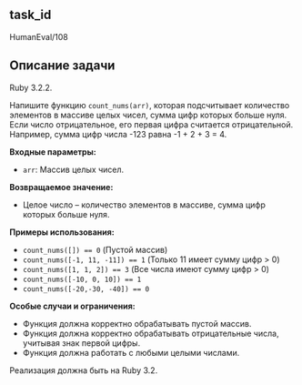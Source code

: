 ## task_id
HumanEval/108

## Описание задачи
Ruby 3.2.2.

Напишите функцию `count_nums(arr)`, которая подсчитывает количество элементов в массиве целых чисел, сумма цифр которых больше нуля.  Если число отрицательное, его первая цифра считается отрицательной. Например, сумма цифр числа -123 равна -1 + 2 + 3 = 4.

**Входные параметры:**

* `arr`: Массив целых чисел.

**Возвращаемое значение:**

* Целое число – количество элементов в массиве, сумма цифр которых больше нуля.

**Примеры использования:**

* `count_nums([]) == 0`  (Пустой массив)
* `count_nums([-1, 11, -11]) == 1` (Только 11 имеет сумму цифр > 0)
* `count_nums([1, 1, 2]) == 3` (Все числа имеют сумму цифр > 0)
* `count_nums([-10, 0, 10]) == 1`
* `count_nums([-20,-30, -40]) == 0`


**Особые случаи и ограничения:**

* Функция должна корректно обрабатывать пустой массив.
* Функция должна корректно обрабатывать отрицательные числа, учитывая знак первой цифры.
* Функция должна работать с любыми целыми числами.


Реализация должна быть на Ruby 3.2.

